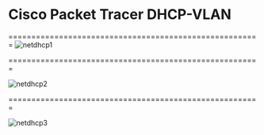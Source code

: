 # Cisco Packet Tracer DHCP-VLAN
=======================================================
![netdhcp1](https://user-images.githubusercontent.com/24189833/44514095-7b284080-a6bf-11e8-94c7-5e42dbf4f797.png)

=======================================================

![netdhcp2](https://user-images.githubusercontent.com/24189833/44515970-21764500-a6c4-11e8-849d-484b527431ea.png)

=======================================================

![netdhcp3](https://user-images.githubusercontent.com/24189833/44521212-9b152f80-a6d2-11e8-9d52-02c6c684acdf.png)
